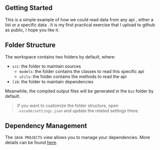 ## Getting Started

This is a simple example of how we could read data from any api , either a list or a specific data . It is my first practical exercise that I upload to github as public, I hope you like it.

## Folder Structure

The workspace contains two folders by default, where:

- `src`: the folder to maintain sources
  - `models`: the folder contains the classes to read this specific api
  - `utils`: the folder contains the methods to read the api
- `lib`: the folder to maintain dependencies

Meanwhile, the compiled output files will be generated in the `bin` folder by default.

> If you want to customize the folder structure, open `.vscode/settings.json` and update the related settings there.

## Dependency Management

The `JAVA PROJECTS` view allows you to manage your dependencies. More details can be found [here](https://github.com/microsoft/vscode-java-dependency#manage-dependencies).
